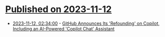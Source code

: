 # [Published on 2023-11-12](index.md)

* [2023-11-12, 02:34:00](https://developers.slashdot.org/story/23/11/12/0154254/github-announces-its-refounding-on-copilot-including-an-ai-powered-copilot-chat-assistant?utm_source=rss1.0mainlinkanon&utm_medium=feed) - [GitHub Announces Its 'Refounding' on Copilot, Including an AI-Powered 'Copilot Chat' Assistant](https://developers.slashdot.org/story/23/11/12/0154254/github-announces-its-refounding-on-copilot-including-an-ai-powered-copilot-chat-assistant?utm_source=rss1.0mainlinkanon&utm_medium=feed)
